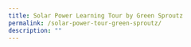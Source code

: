 ```yaml
---
title: Solar Power Learning Tour by Green Sproutz
permalink: /solar-power-tour-green-sproutz/
description: ""
---
```

